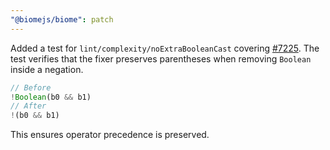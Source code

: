 ```yaml
---
"@biomejs/biome": patch
---
```


Added a test for `lint/complexity/noExtraBooleanCast` covering [#7225](https://github.com/biomejs/biome/issues/7225). The test verifies that the fixer preserves parentheses when removing `Boolean` inside a negation.

```js
// Before
!Boolean(b0 && b1)
// After
!(b0 && b1)
```
This ensures operator precedence is preserved.
